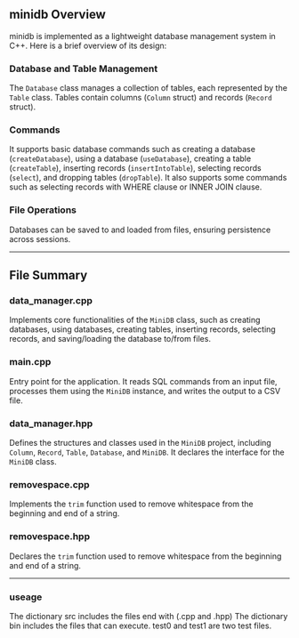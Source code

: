 ## minidb Overview

minidb is implemented as a lightweight database management system in C++. Here is a brief overview of its design:

### Database and Table Management

The `Database` class manages a collection of tables, each represented by the `Table` class. Tables contain columns (`Column` struct) and records (`Record` struct).

### Commands

It supports basic database commands such as creating a database (`createDatabase`), using a database (`useDatabase`), creating a table (`createTable`), inserting records (`insertIntoTable`), selecting records (`select`), and dropping tables (`dropTable`).
It also supports some commands such as selecting records with WHERE clause or INNER JOIN clause.

### File Operations

Databases can be saved to and loaded from files, ensuring persistence across sessions.

---

## File Summary

### data_manager.cpp

Implements core functionalities of the `MiniDB` class, such as creating databases, using databases, creating tables, inserting records, selecting records, and saving/loading the database to/from files.


### main.cpp

Entry point for the application. It reads SQL commands from an input file, processes them using the `MiniDB` instance, and writes the output to a CSV file.


### data_manager.hpp

Defines the structures and classes used in the `MiniDB` project, including `Column`, `Record`, `Table`, `Database`, and `MiniDB`. It declares the interface for the `MiniDB` class.

### removespace.cpp

Implements the `trim` function used to remove whitespace from the beginning and end of a string.

### removespace.hpp

Declares the `trim` function used to remove whitespace from the beginning and end of a string.

---

### useage

The dictionary src includes the files end with (.cpp and .hpp)
The dictionary bin includes the files that can execute.
test0 and test1 are two test files.